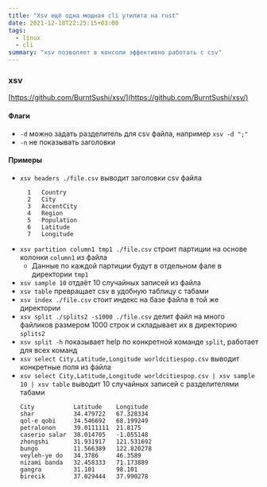 ```yaml
---
title: "Xsv ещё одна мощная cli утилита на rust"
date: 2021-12-18T22:25:15+03:00
tags:
  - linux 
  - cli
summary: "xsv позволяет в консоли эффективно работать с csv"
---
```

### xsv 
[https://github.com/BurntSushi/xsv/](https://github.com/BurntSushi/xsv/)

#### Флаги
- `-d` можно задать разделитель для csv файла, например `xsv -d ";"`
- `-n` не показывать заголовки

#### Примеры
- `xsv headers ./file.csv` выводит заголовки csv файла
  ```
    1   Country
    2   City
    3   AccentCity
    4   Region
    5   Population
    6   Latitude
    7   Longitude
  ```
- `xsv partition column1 tmp1 ./file.csv` строит партиции на основе колонки `column1` из файла
  - Данные по каждой партиции будут в отдельном фале в директории `tmp1`
- `xsv sample 10` отдаёт 10 случайных записей из файла
- `xsv table` превращает csv в удобную таблицу с табами
- `xsv index ./file.csv` стоит индекс на базе файла в той же директории
- `xsv split ./splits2 -s1000 ./file.csv` делит файл на много файликов размером 1000 строк и складывает их в директорию `splits2`
- `xsv split -h` показывает help по конкретной команде `split`, работает для всех команд
- `xsv select City,Latitude,Longitude worldcitiespop.csv` выводит конкретные поля из файла
- `xsv select City,Latitude,Longitude worldcitiespop.csv | xsv sample 10 | xsv table` выводит 10 случайных записей с разделителями табами
  ```
  City           Latitude    Longitude
  shar           34.479722   67.328334
  qol-e qobi     34.546692   68.199249
  petralonon     39.0111111  21.8175
  caserio salar  38.014705   -1.055148
  zhongshi       31.931917   121.531692
  bungo          11.566389   122.820278
  veyleh-ye do   34.3786     46.3589
  nizami banda   32.458333   71.173889
  gangra         31.101      98.101
  birecik        37.029444   37.990278
  ```



